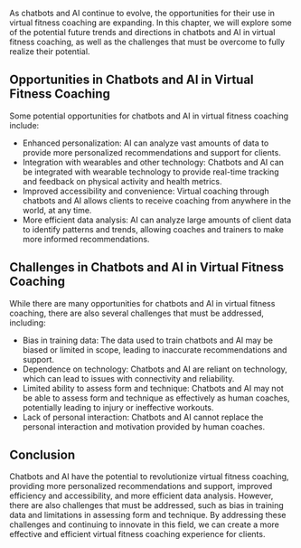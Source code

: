 

As chatbots and AI continue to evolve, the opportunities for their use in virtual fitness coaching are expanding. In this chapter, we will explore some of the potential future trends and directions in chatbots and AI in virtual fitness coaching, as well as the challenges that must be overcome to fully realize their potential.

Opportunities in Chatbots and AI in Virtual Fitness Coaching
------------------------------------------------------------

Some potential opportunities for chatbots and AI in virtual fitness coaching include:

* Enhanced personalization: AI can analyze vast amounts of data to provide more personalized recommendations and support for clients.
* Integration with wearables and other technology: Chatbots and AI can be integrated with wearable technology to provide real-time tracking and feedback on physical activity and health metrics.
* Improved accessibility and convenience: Virtual coaching through chatbots and AI allows clients to receive coaching from anywhere in the world, at any time.
* More efficient data analysis: AI can analyze large amounts of client data to identify patterns and trends, allowing coaches and trainers to make more informed recommendations.

Challenges in Chatbots and AI in Virtual Fitness Coaching
---------------------------------------------------------

While there are many opportunities for chatbots and AI in virtual fitness coaching, there are also several challenges that must be addressed, including:

* Bias in training data: The data used to train chatbots and AI may be biased or limited in scope, leading to inaccurate recommendations and support.
* Dependence on technology: Chatbots and AI are reliant on technology, which can lead to issues with connectivity and reliability.
* Limited ability to assess form and technique: Chatbots and AI may not be able to assess form and technique as effectively as human coaches, potentially leading to injury or ineffective workouts.
* Lack of personal interaction: Chatbots and AI cannot replace the personal interaction and motivation provided by human coaches.

Conclusion
----------

Chatbots and AI have the potential to revolutionize virtual fitness coaching, providing more personalized recommendations and support, improved efficiency and accessibility, and more efficient data analysis. However, there are also challenges that must be addressed, such as bias in training data and limitations in assessing form and technique. By addressing these challenges and continuing to innovate in this field, we can create a more effective and efficient virtual fitness coaching experience for clients.
